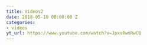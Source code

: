 ```yaml
---
title: Videos2
date: 2018-05-10 00:00:00 Z
categories:
- videos
yt_url: https://www.youtube.com/watch?v=JpxsRwnRwCQ
---
```


